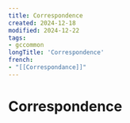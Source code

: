 ```yaml
---
title: Correspondence
created: 2024-12-18
modified: 2024-12-22
tags:
- gccommon
longTitle: 'Correspondence'
french:
- "[[Correspondance]]"
---
```

# Correspondence
